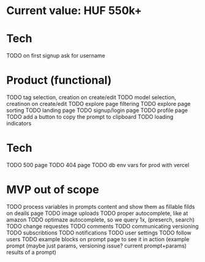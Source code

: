# Current value: HUF 550k+

# Tech
TODO on first signup ask for username

# Product (functional)
TODO tag selection, creation on create/edit
TODO model selection, creatinon on create/edit
TODO explore page filtering
TODO explore page sorting
TODO landing page
TODO signup/login page
TODO profile page
TODO add a button to copy the prompt to clipboard
TODO loading indicators

# Tech
TODO 500 page
TODO 404 page
TODO db env vars for prod with vercel















# MVP out of scope
TODO process variables in prompts content and show them as fillable filds on deails page
TODO image uploads
TODO proper autocomplete, like at amazon
TODO optimaze autocomplete, so we query 1x, (preserch, search)
TODO change requestes
TODO comments
TODO communicating versioning
TODO subscribtions
TODO notifications
TODO user settings
TODO follow users
TODO example blocks on prompt page to see it in action (example prompt (maybe just params, versioning issue? current prompt+params) results of a prompt)
